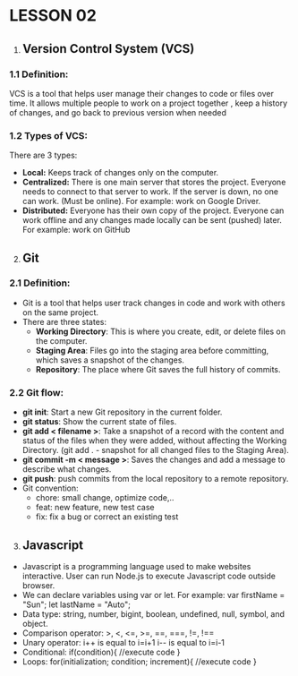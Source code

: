 # LESSON 02
1. ## Version Control System (VCS)
### 1.1 Definition:
VCS is a tool that helps user manage their changes to code or files over time.
It allows multiple people to work on a project together , keep a history of changes, and go back to previous version when needed
### 1.2 Types of VCS:
There are 3 types:
- **Local:** Keeps track of changes only on the computer.
- **Centralized:** There is one main server that stores the project. Everyone needs to connect to that server to work. If the server is down, no one can work. (Must be online).
For example: work on Google Driver.
- **Distributed:** Everyone has their own copy of the project. Everyone can work offline and any changes made locally can be sent (pushed) later.
For example: work on GitHub


2. ## Git
### 2.1 Definition:
- Git is a tool that helps user track changes in code and work with others on the same project.
- There are three states:
    + **Working Directory**: This is where you create, edit, or delete files on the computer.
    + **Staging Area**: Files go into the staging area before committing, which saves a snapshot of the changes.
    + **Repository**: The place where Git saves the full history of commits.
### 2.2 Git flow:
- **git init**: Start a new Git repository in the current folder.
- **git status**: Show the current state of files.
- **git add < filename >**: Take a snapshot of a record with the content and status of the files when they were added, without affecting the Working Directory.  (git add . - snapshot for all changed files to the Staging Area).
- **git commit -m < message >**: Saves the changes and add a message to describe what changes.
- **git push**: push commits from the local repository to a remote repository.
- Git convention:
    + chore: small change, optimize code,..
    + feat: new feature, new test case
    + fix: fix a bug or correct an existing test

3. ## Javascript
- Javascript is a programming language used to make websites interactive. User can run Node.js to execute Javascript code outside browser.
- We can declare variables using var or let. For example:
var firstName = "Sun";
let lastName = "Auto";
- Data type: string, number, bigint, boolean, undefined, null, symbol, and object.
- Comparison operator: >, <, <=, >=, ==, ===, !=, !==
- Unary operator:
    i++ is equal to i=i+1
    i-- is equal to i=i-1
- Conditional: if(condition){
    //execute code
}
- Loops: for(initialization; condition; increment){
    //execute code
}
